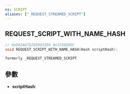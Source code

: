 ```yaml
---
ns: SCRIPT
aliases: ["_REQUEST_STREAMED_SCRIPT"]
---
```

## REQUEST_SCRIPT_WITH_NAME_HASH

```c
// 0xD62A67D26D9653E6 0x1C68D9DC
void REQUEST_SCRIPT_WITH_NAME_HASH(Hash scriptHash);
```

```
formerly _REQUEST_STREAMED_SCRIPT  
```

## 參數
* **scriptHash**: 

